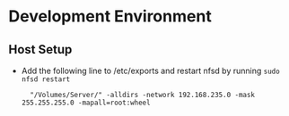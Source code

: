 # Development Environment

## Host Setup
* Add the following line to /etc/exports and restart nfsd by running `sudo nfsd restart`

        "/Volumes/Server/" -alldirs -network 192.168.235.0 -mask 255.255.255.0 -mapall=root:wheel


